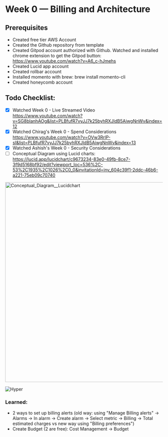 # Week 0 — Billing and Architecture

## Prerequisites
* Created free tier AWS Account
* Created the Github repository from template
* Created Gitpod account authorized with Github. Watched and installed chrome extension to get the Gitpod button: https://www.youtube.com/watch?v=A6_c-hJmehs
* Created Lucid app account
* Created rollbar account
* Installed momento with brew: brew install momento-cli
* Created honeycomb account



## Todo Checklist:
- [x] Watched Week 0 - Live Streamed Video https://www.youtube.com/watch?v=SG8blanhAOg&list=PLBfufR7vyJJ7k25byhRXJldB5AiwgNnWv&index=12
- [x] Watched Chirag's Week 0 - Spend Considerations https://www.youtube.com/watch?v=OVw3RrlP-sI&list=PLBfufR7vyJJ7k25byhRXJldB5AiwgNnWv&index=13
- [x] Watched Ashish's Week 0 - Security Considerations
- [ ] Conceptual Diagram using Lucid charts: https://lucid.app/lucidchart/c9673234-83e0-49fb-8ce7-3f9d5168bf92/edit?viewport_loc=536%2C-53%2C1935%2C1026%2C0_0&invitationId=inv_604c39f1-2ddc-46b6-a221-75eb09c70740

<img width="639" alt="Conceptual_Diagram__Lucidchart" src="https://user-images.githubusercontent.com/123130488/219877587-9f087952-2dc5-491d-8075-a273fd6d5488.png">

![Hyper](https://user-images.githubusercontent.com/123130488/219877682-2d45b87c-b86a-42b3-9df1-426c5f912ef1.png)


  ### Learned:
* 2 ways to set up billing alerts (old way: using "Manage Billing alerts" -> Alarms -> In alarm -> Create alarm -> Select metric -> Billing -> Total estimated charges vs new way using "Billing preferences")
* Create Budget (2 are free): Cost Management -> Budget


